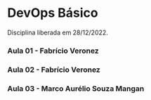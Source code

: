 # DevOps Básico

Disciplina liberada em 28/12/2022.

### Aula 01 - Fabrício Veronez


### Aula 02 - Fabrício Veronez


### Aula 03 - Marco Aurélio Souza Mangan

